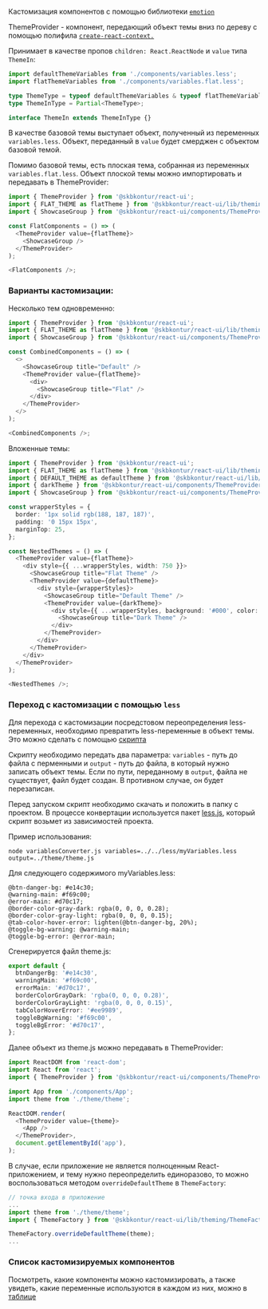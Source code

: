 Кастомизация компонентов с помощью библиотеки [`emotion`](https://github.com/emotion-js/emotion)

ThemeProvider - компонент, передающий объект темы вниз по дереву с помощью полифила [`create-react-context.`](https://github.com/jamiebuilds/create-react-context)

Принимает в качестве пропов `children: React.ReactNode` и `value` типа `ThemeIn`:

```typescript
import defaultThemeVariables from './components/variables.less';
import flatThemeVariables from './components/variables.flat.less';

type ThemeType = typeof defaultThemeVariables & typeof flatThemeVariables;
type ThemeInType = Partial<ThemeType>;

interface ThemeIn extends ThemeInType {}
```

В качестве базовой темы выступает объект, полученный из переменных `variables.less`. Объект, переданный в `value` будет смерджен с объектом базовой темой.

Помимо базовой темы, есть плоская тема, собранная из переменных `variables.flat.less`.
Объект плоской темы можно импортировать и передавать в ThemeProvider:

```typescript jsx
import { ThemeProvider } from '@skbkontur/react-ui';
import { FLAT_THEME as flatTheme } from '@skbkontur/react-ui/lib/theming/themes/FlatTheme';
import { ShowcaseGroup } from '@skbkontur/react-ui/components/ThemeProvider/Playground/ShowcaseGroup';

const FlatComponents = () => (
  <ThemeProvider value={flatTheme}>
    <ShowcaseGroup />
  </ThemeProvider>
);

<FlatComponents />;
```

### Варианты кастомизации:

Несколько тем одновременно:
<br/>

```typescript jsx
import { ThemeProvider } from '@skbkontur/react-ui';
import { FLAT_THEME as flatTheme } from '@skbkontur/react-ui/lib/theming/themes/FlatTheme';
import { ShowcaseGroup } from '@skbkontur/react-ui/components/ThemeProvider/Playground/ShowcaseGroup';

const CombinedComponents = () => (
  <>
    <ShowcaseGroup title="Default" />
    <ThemeProvider value={flatTheme}>
      <div>
        <ShowcaseGroup title="Flat" />
      </div>
    </ThemeProvider>
  </>
);

<CombinedComponents />;
```

Вложенные темы:
<br/>

```typescript jsx
import { ThemeProvider } from '@skbkontur/react-ui';
import { FLAT_THEME as flatTheme } from '@skbkontur/react-ui/lib/theming/themes/FlatTheme';
import { DEFAULT_THEME as defaultTheme } from '@skbkontur/react-ui/lib/theming/themes/DefaultTheme';
import { darkTheme } from '@skbkontur/react-ui/components/ThemeProvider/Playground/darkTheme';
import { ShowcaseGroup } from '@skbkontur/react-ui/components/ThemeProvider/Playground/ShowcaseGroup';

const wrapperStyles = {
  border: '1px solid rgb(188, 187, 187)',
  padding: '0 15px 15px',
  marginTop: 25,
};

const NestedThemes = () => (
  <ThemeProvider value={flatTheme}>
    <div style={{ ...wrapperStyles, width: 750 }}>
      <ShowcaseGroup title="Flat Theme" />
      <ThemeProvider value={defaultTheme}>
        <div style={wrapperStyles}>
          <ShowcaseGroup title="Default Theme" />
          <ThemeProvider value={darkTheme}>
            <div style={{ ...wrapperStyles, background: '#000', color: '#fff' }}>
              <ShowcaseGroup title="Dark Theme" />
            </div>
          </ThemeProvider>
        </div>
      </ThemeProvider>
    </div>
  </ThemeProvider>
);

<NestedThemes />;
```

### Переход с кастомизации с помощью `less`

Для перехода с кастомизации посредстовом переопределения less-переменных, необходимо превратить less-переменные в объект темы.
Это можно сделать с помощью <a target="_blank" href="https://raw.githubusercontent.com/skbkontur/retail-ui/master/packages/react-ui-codemodes/customization/variablesConverter.js">скрипта</a>

Скрипту необходимо передать два параметра: `variables` - путь до файла с перменными и `output` - путь до файла, в который нужно записать объект темы. Если по пути, переданному в `output`, файла не существует, файл будет создан. В противном случае, он будет перезаписан.

Перед запуском скрипт необходимо скачать и положить в папку с проектом. В процессе конвертации используется пакет [less.js](https://www.npmjs.com/package/less), который скрипт возьмет из зависимостей проекта.

Пример использования:

```shell
node variablesConverter.js variables=../../less/myVariables.less output=../theme/theme.js
```

Для следующего содержимого myVariables.less:

```less
@btn-danger-bg: #e14c30;
@warning-main: #f69c00;
@error-main: #d70c17;
@border-color-gray-dark: rgba(0, 0, 0, 0.28);
@border-color-gray-light: rgba(0, 0, 0, 0.15);
@tab-color-hover-error: lighten(@btn-danger-bg, 20%);
@toggle-bg-warning: @warning-main;
@toggle-bg-error: @error-main;
```

Сгенерируется файл theme.js:

```typescript
export default {
  btnDangerBg: '#e14c30',
  warningMain: '#f69c00',
  errorMain: '#d70c17',
  borderColorGrayDark: 'rgba(0, 0, 0, 0.28)',
  borderColorGrayLight: 'rgba(0, 0, 0, 0.15)',
  tabColorHoverError: '#ee9989',
  toggleBgWarning: '#f69c00',
  toggleBgError: '#d70c17',
};
```

Далее объект из theme.js можно передавать в ThemeProvider:

```typescript jsx
import ReactDOM from 'react-dom';
import React from 'react';
import { ThemeProvider } from '@skbkontur/react-ui/components/ThemeProvider';

import App from './components/App';
import theme from './theme/theme';

ReactDOM.render(
  <ThemeProvider value={theme}>
    <App />
  </ThemeProvider>,
  document.getElementById('app'),
);
```

В случае, если приложение не является полноценным React-приложением, и тему нужно переопределить единоразово, то можно воспользоваться методом `overrideDefaultTheme` в `ThemeFactory`:

```typescript
// точка входа в приложение
...
import theme from './theme/theme';
import { ThemeFactory } from '@skbkontur/react-ui/lib/theming/ThemeFactory';

ThemeFactory.overrideDefaultTheme(theme);
...
```

### Список кастомизируемых компонентов

Посмотреть, какие компоненты можно кастомизировать, а также увидеть, какие переменные используются в каждом из них, можно в [таблице](#/Customization/ThemeShowcase)
